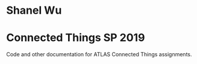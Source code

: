 # Shanel Wu
# Connected Things SP 2019

Code and other documentation for ATLAS Connected Things assignments.
